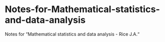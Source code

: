 # Notes-for-Mathematical-statistics-and-data-analysis
Notes for “Mathematical statistics and data analysis - Rice J.A.“
